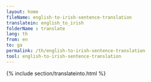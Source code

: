 ```yaml
---
layout: home
fileName: english-to-irish-sentence-translation
translatein: english_to_irish
folderName : translate
lang: th
from: en
to: ga
permalink: /th/english-to-irish-sentence-translation
tool: english-to-irish-sentence-translation
---
```

{% include section/translateinto.html %}
